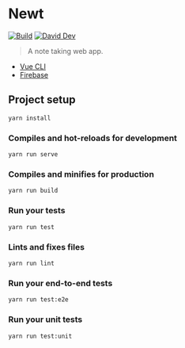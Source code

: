 # Newt

[![Build](https://img.shields.io/circleci/project/github/smeagolem/newt/develop.svg)](https://circleci.com/gh/smeagolem/newt)
[![David Dev](https://img.shields.io/david/dev/smeagolem/newt/develop.svg)](https://david-dm.org/smeagolem/newt/develop?type=dev)

> A note taking web app.

- [Vue CLI](https://cli.vuejs.org/)
- [Firebase](https://firebase.google.com/)

## Project setup
```
yarn install
```

### Compiles and hot-reloads for development
```
yarn run serve
```

### Compiles and minifies for production
```
yarn run build
```

### Run your tests
```
yarn run test
```

### Lints and fixes files
```
yarn run lint
```

### Run your end-to-end tests
```
yarn run test:e2e
```

### Run your unit tests
```
yarn run test:unit
```
